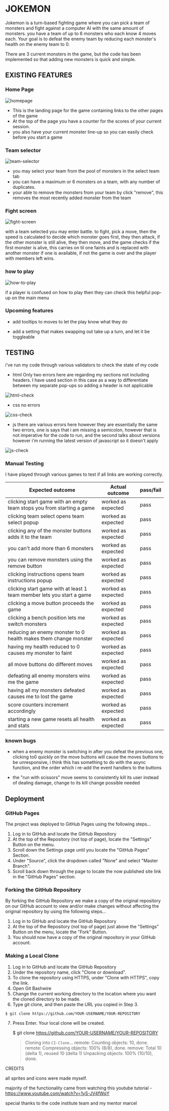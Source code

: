 # JOKEMON
 
Jokemon is a turn-based fighting game where you can pick a team of monsters and fight against a computer AI with the same amount of monsters. you have a team of up to 6 monsters who each know 4 moves each. Your goal is to defeat the enemy team by reducing each monster's health on the enemy team to 0.
 
There are 3 current monsters in the game, but the code has been implemented so that adding new monsters is quick and simple.
 
## EXISTING FEATURES
 
### Home Page
 
![homepage](assets\images\title-page.png)
 
- This is the landing page for the game containing links to the other pages of the game
- At the top of the page you have a counter for the scores of your current session.
- you also have your current monster line-up so you can easily check before you start a game
 
### Team selector
 
![team-selector](assets\images\team-select.png)
 
- you may select your team from the pool of monsters in the select team tab
- you can have a maximum or 6 monsters on a team, with any number of duplicates.
- your able to remove the monsters from your team by click "remove", this removes the most recently added monster from the team
 
### Fight screen
 
![fight-screen](assets\images\battle.png)
 
with a team selected you may enter battle. to fight, pick a move, then the speed is calculated
to decide which monster goes first, they then attack, if the other monster is still alive, they
then move, and the game checks if the first monster is alive, this carries on til one faints and
is replaced with another monster if one is available, if not the game is over and the player with
members left wins.
 
### how to play
 
![how-to-play](assets\images\instructions.png)
 
if a player is confused on how to play then they can check this helpful pop-up on the main menu
 
### Upcoming features
 
- add tooltips to moves to let the play know what they do
 
- add a setting that makes swapping out take up a turn, and let it be toggleable
 
 
## TESTING
 
i've run my code through various validators to check the state of my code
 
- html
Only two errors here are regarding my sections not including headers. I have used section in this case as a way to differentiate between my separate pop-ups so adding a header is not applicable
 
![html-check](assets\images\html-check.png)
 
- css
no errors
 
![css-check](assets\images\ccs-check.png)
 
- js
there are various errors here however they are essentially the same two errors, one is says that i am missing a semicolon, however that is not imperative for the code to run, and the second talks about versions however i'm running the latest version of javascript so it doesn't apply
 
![js-check](assets\images\js-check.png)
 
### Manual Testing
 
I have played through various games to test if all links are working correctly.
 
Expected outcome | Actual outcome | pass/fail
--- | --- | ---
clicking start game with an empty team stops you from starting a game | worked as expected | pass
clicking team select opens team select popup | worked as expected | pass
clicking any of the monster buttons adds it to the team | worked as expected | pass
you can't add more than 6 monsters | worked as expected | pass
you can remove monsters using the remove button | worked as expected | pass
clicking instructions opens team instructions popup | worked as expected | pass
clicking start game with at least 1 team member lets you start a game | worked as expected | pass
clicking a move button proceeds the game | worked as expected | pass
clicking a bench position lets me switch monsters | worked as expected | pass
reducing an enemy monster to 0 health makes them change monster | worked as expected | pass
having my health reduced to 0 causes my monster to faint | worked as expected | pass
all move buttons do different moves | worked as expected | pass
defeating all enemy monsters wins me the game | worked as expected | pass
having all my monsters defeated causes me to lost the game | worked as expected | pass
score counters increment accordingly | worked as expected | pass
starting a new game resets all health and stats | worked as expected | pass
 
### known bugs
 
 
- when a enemy monster is switching in after you defeat the previous one, clicking to0 quickly on the move buttons will cause the moves buttons to be unresponsive, i think this has something to do with the async function, and the order which i re-add the event handlers to the buttons
 
- the "run with scissors" move seems to consistently kill its user instead of dealing damage, change to its kill change possible needed
 
## Deployment
 
### GitHub Pages
 
The project was deployed to GitHub Pages using the following steps...
 
1. Log in to GitHub and locate the GitHub Repository
2. At the top of the Repository (not top of page), locate the "Settings" Button on the menu.
3. Scroll down the Settings page until you locate the "GitHub Pages" Section.
4. Under "Source", click the dropdown called "None" and select "Master Branch".
5. Scroll back down through the page to locate the now published site link in the "GitHub Pages" section.
 
### Forking the GitHub Repository
 
By forking the GitHub Repository we make a copy of the original repository on our GitHub account to view and/or make changes without affecting the original repository by using the following steps...
 
1. Log in to GitHub and locate the GitHub Repository
2. At the top of the Repository (not top of page) just above the "Settings" Button on the menu, locate the "Fork" Button.
3. You should now have a copy of the original repository in your GitHub account.
 
### Making a Local Clone
 
1.    Log in to GitHub and locate the GitHub Repository
2.    Under the repository name, click "Clone or download".
3.    To clone the repository using HTTPS, under "Clone with HTTPS", copy the link.
4.    Open Git Bashwire
5.    Change the current working directory to the location where you want the cloned directory to be made.
6.    Type git clone, and then paste the URL you copied in Step 3.
 
    $ git clone https://github.com/YOUR-USERNAME/YOUR-REPOSITORY
 
7. Press Enter. Your local clone will be created.
 
    $ git clone https://github.com/YOUR-USERNAME/YOUR-REPOSITORY
    > Cloning into `CI-Clone`...
    > remote: Counting objects: 10, done.
    > remote: Compressing objects: 100% (8/8), done.
    > remove: Total 10 (delta 1), reused 10 (delta 1)
    > Unpacking objects: 100% (10/10), done.
 
CREDITS
 
all sprites and icons were made myself.
 
majority of the functionality came from watching this youtube tutorial - https://www.youtube.com/watch?v=1yS-JV4fWqY
 
special thanks to the code institute team and my mentor marcel
 
 
